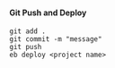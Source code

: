 #### Git Push and Deploy

```
git add .
git commit -m "message"
git push 
eb deploy <project name>
```